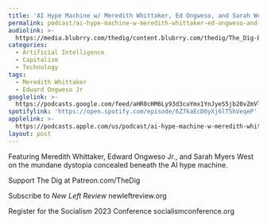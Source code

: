 ```yaml
---
title: 'AI Hype Machine w/ Meredith Whittaker, Ed Ongweso, and Sarah West'
permalink: podcast/ai-hype-machine-w-meredith-whittaker-ed-ongweso-and-sarah-west/
audiolink: >-
  https://media.blubrry.com/thedig/content.blubrry.com/thedig/The_Dig-EP_409-AI.mp3
categories:
  - Artificial Intelligence
  - Capitalism
  - Technology
tags:
  - Meredith Whittaker
  - Edward Ongweso Jr
googlelink: >-
  https://podcasts.google.com/feed/aHR0cHM6Ly93d3cuYmx1YnJyeS5jb20vZmVlZHMvdGhlZGlnLnhtbA/episode/aHR0cHM6Ly90aGVkaWcuYmx1YnJyeS5uZXQvP3A9MjQyOQ?sa=X&ved=0CAUQkfYCahcKEwi44f7r1b-AAxUAAAAAHQAAAAAQNg
spotifylink: 'https://open.spotify.com/episode/6Z7kaEcD0yXj6lTShVeqeP'
applelink: >-
  https://podcasts.apple.com/us/podcast/ai-hype-machine-w-meredith-whittaker-ed-ongweso-and/id1043245989?i=1000618274638
layout: post
---
```


Featuring Meredith Whittaker, Edward Ongweso Jr., and Sarah Myers West on the mundane dystopia concealed beneath the AI hype machine.

Support The Dig at Patreon.com/TheDig

Subscribe to *New Left Review* newleftreview\.org

Register for the Socialism 2023 Conference socialismconference.org
